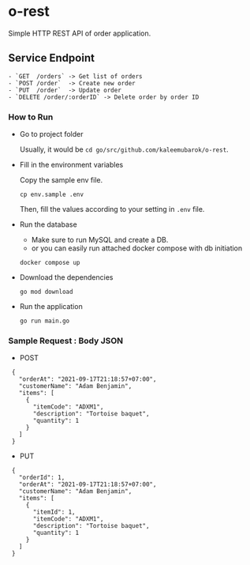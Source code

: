 # o-rest

Simple HTTP REST API of order application.

## Service Endpoint

    - `GET  /orders` -> Get list of orders
    - `POST /order`  -> Create new order
    - `PUT  /order`  -> Update order
    - `DELETE /order/:orderID` -> Delete order by order ID

### How to Run

- Go to project folder

  Usually, it would be `cd go/src/github.com/kaleemubarok/o-rest`.

- Fill in the environment variables

  Copy the sample env file.
    ```
    cp env.sample .env
    ```
  Then, fill the values according to your setting in `.env` file.

- Run the database

  - Make sure to run MySQL and create a DB.
  - or you can easily run attached docker compose with db initiation
  ```
  docker compose up
  ```

- Download the dependencies

    ```
    go mod download 
    ```

- Run the application

    ```
    go run main.go
  
### Sample Request : Body JSON
- POST
 ```
  {
    "orderAt": "2021-09-17T21:18:57+07:00",
    "customerName": "Adam Benjamin",
    "items": [
      {
        "itemCode": "ADXM1",
        "description": "Tortoise baquet",
        "quantity": 1
      }
    ]
  }
 ```
- PUT
 ```
  {
    "orderId": 1,
    "orderAt": "2021-09-17T21:18:57+07:00",
    "customerName": "Adam Benjamin",
    "items": [
      {
        "itemId": 1,
        "itemCode": "ADXM1",
        "description": "Tortoise baquet",
        "quantity": 1
      }
    ]
  }
 ```
